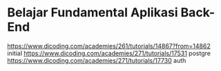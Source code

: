 # Belajar Fundamental Aplikasi Back-End

https://www.dicoding.com/academies/261/tutorials/14867?from=14862 initial
https://www.dicoding.com/academies/271/tutorials/17531 postgre
https://www.dicoding.com/academies/271/tutorials/17730 auth
